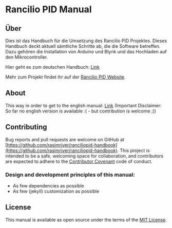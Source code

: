 # Rancilio PID Manual

## Über
Dies ist das Handbuch für die Umsetzung des Rancilio PID Projektes. Dieses Handbuch deckt aktuell sämtliche Schritte ab, die die Software betreffen. Dazu gehören die Installation von Arduino und Blynk und das Hochladen auf den Mikrocontroller.

Hier geht es zum deutschen Handbuch: [Link](./de/index.md)

Mehr zum Projekt findet ihr auf der [Rancilio PID Website](http://rancilio-pid.de/).

## About

This way in order to get to the english manual: [Link](./en/index.md) (Important Disclaimer: So far no english version is available :( - but contribution is welcome ;))

## Contributing

Bug reports and pull requests are welcome on GitHub at [https://github.com/rasimriver/ranciliopid-handbook](https://github.com/rasimriver/ranciliopid-handbook). This project is intended to be a safe, welcoming space for collaboration, and contributors are expected to adhere to the [Contributor Covenant](https://www.contributor-covenant.org/) code of conduct.

### Design and development principles of this manual:

* As few dependencies as possible
* As few (jekyll) customization as possible

## License
This manual is available as open source under the terms of the [MIT License](./LICENSE).

